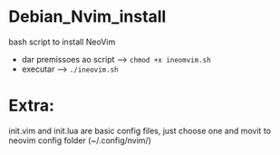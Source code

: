 # Debian_Nvim_install
bash script to install NeoVim

- dar premissoes ao script —> `chmod +x ineomvim.sh`
- executar —> `./ineovim.sh`
  
# Extra:
init.vim and init.lua are basic config files, just choose one and movit to neovim config folder (~/.config/nvim/)


